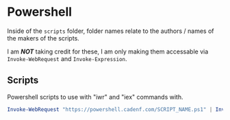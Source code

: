 # Powershell

Inside of the `scripts` folder, folder names relate to the authors / names of the makers of the scripts.

I am ***NOT*** taking credit for these, I am only making them accessable via `Invoke-WebRequest` and `Invoke-Expression`.

## Scripts

Powershell scripts to use with "iwr" and "iex" commands with.

```powershell
Invoke-WebRequest "https://powershell.cadenf.com/SCRIPT_NAME.ps1" | Invoke-Expression
```
